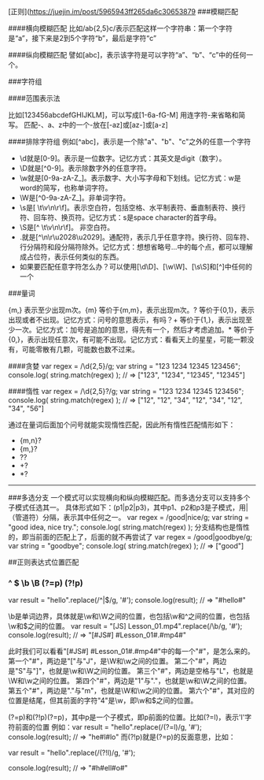 
[正则](https://juejin.im/post/5965943ff265da6c30653879
###模糊匹配

####横向模糊匹配
比如/ab{2,5}c/表示匹配这样一个字符串：第一个字符是“a”，接下来是2到5个字符“b”，最后是字符“c”

####纵向模糊匹配
譬如[abc]，表示该字符是可以字符“a”、“b”、“c”中的任何一个。

###字符组

####范围表示法

比如[123456abcdefGHIJKLM]，可以写成[1-6a-fG-M] 用连字符-来省略和简写。
匹配-、a、z中的一个-放在[-az]或[az-]或[a\-z]

####排除字符组
例如[^abc]，表示是一个除"a"、"b"、"c"之外的任意一个字符

* \d就是[0-9]。表示是一位数字。记忆方式：其英文是digit（数字）。
* \D就是[^0-9]。表示除数字外的任意字符。
* \w就是[0-9a-zA-Z_]。表示数字、大小写字母和下划线。记忆方式：w是word的简写，也称单词字符。
* \W是[^0-9a-zA-Z_]。非单词字符。
* \s是[ \t\v\n\r\f]。表示空白符，包括空格、水平制表符、垂直制表符、换行符、回车符、换页符。记忆方式：s是space character的首字母。
* \S是[^ \t\v\n\r\f]。 非空白符。
* .就是[^\n\r\u2028\u2029]。通配符，表示几乎任意字符。换行符、回车符、行分隔符和段分隔符除外。记忆方式：想想省略号...中的每个点，都可以理解成占位符，表示任何类似的东西。
* 如果要匹配任意字符怎么办？可以使用[\d\D]、[\w\W]、[\s\S]和[^]中任何的一个

###量词

{m,} 表示至少出现m次。{m} 等价于{m,m}，表示出现m次。? 等价于{0,1}，表示出现或者不出现。记忆方式：问号的意思表示，有吗？+ 等价于{1,}，表示出现至少一次。记忆方式：加号是追加的意思，得先有一个，然后才考虑追加。* 等价于{0,}，表示出现任意次，有可能不出现。记忆方式：看看天上的星星，可能一颗没有，可能零散有几颗，可能数也数不过来。

####贪婪
var regex = /\d{2,5}/g;
var string = "123 1234 12345 123456";
console.log( string.match(regex) ); 
// => ["123", "1234", "12345", "12345"]

####惰性
var regex = /\d{2,5}?/g;
var string = "123 1234 12345 123456";
console.log( string.match(regex) ); 
// => ["12", "12", "34", "12", "34", "12", "34", "56"]

通过在量词后面加个问号就能实现惰性匹配，因此所有惰性匹配情形如下：
* {m,n}?
* {m,}?
* ??
* +?
* *?
***

###多选分支
一个模式可以实现横向和纵向模糊匹配。而多选分支可以支持多个子模式任选其一。
具体形式如下：(p1|p2|p3)，其中p1、p2和p3是子模式，用|（管道符）分隔，表示其中任何之一。
var regex = /good|nice/g;
var string = "good idea, nice try.";
console.log( string.match(regex) ); 
分支结构也是惰性的，即当前面的匹配上了，后面的就不再尝试了
var regex = /good|goodbye/g;
var string = "goodbye";
console.log( string.match(regex) ); 
// => ["good"]

##正则表达式位置匹配

### ^ $ \b \B (?=p) (?!p)
var result = "hello".replace(/^|$/g, '#');
console.log(result); 
// => "#hello#"

\b是单词边界，具体就是\w和\W之间的位置，也包括\w和^之间的位置，也包括\w和$之间的位置。
var result = "[JS] Lesson_01.mp4".replace(/\b/g, '#');
console.log(result); 
// => "[#JS#] #Lesson_01#.#mp4#"

此时我们可以看看"[#JS#] #Lesson_01#.#mp4#"中的每一个"#"，是怎么来的。
第一个"#"，两边是"["与"J"，是\W和\w之间的位置。
第二个"#"，两边是"S"与"]"，也就是\w和\W之间的位置。
第三个"#"，两边是空格与"L"，也就是\W和\w之间的位置。
第四个"#"，两边是"1"与"."，也就是\w和\W之间的位置。
第五个"#"，两边是"."与"m"，也就是\W和\w之间的位置。
第六个"#"，其对应的位置是结尾，但其前面的字符"4"是\w，即\w和$之间的位置。


(?=p)和(?!p)(?=p)，其中p是一个子模式，即p前面的位置。比如(?=l)，表示'l'字符前面的位置
例如：var result = "hello".replace(/(?=l)/g, '#');
console.log(result); 
// => "he#l#lo"
而(?!p)就是(?=p)的反面意思，比如：

var result = "hello".replace(/(?!l)/g, '#');

console.log(result); 
// => "#h#ell#o#"